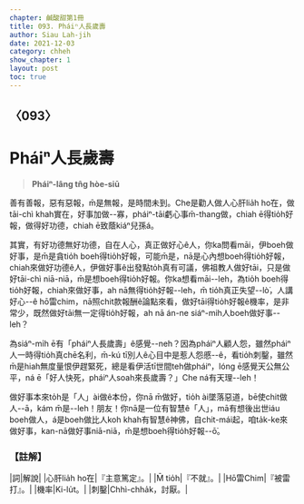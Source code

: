 ```yaml
---
chapter: 鹹酸甜第1冊
title: 093. Pháiⁿ人長歲壽
author: Siau Lah-jih
date: 2021-12-03
category: chheh
show_chapter: 1
layout: post
toc: true
---
```

  
## 〈093〉
# Pháiⁿ人長歲壽 
>**Pháiⁿ-lâng tn̂g hòe-siū**
 
善有善報，惡有惡報，m̄是無報，是時間未到。Che是勸人做人心肝lia̍h ho͘在，做tāi-chì khah實在，好事加做--寡，pháiⁿ-tāi虧心事m̄-thang做，chiah ē得tio̍h好報，做得好功德，chiah ē致蔭kiáⁿ兒孫á。

其實，有好功德無好功德，自在人心，真正做好心ê人，你ka問看māi，伊boeh做好事，是m̄是貪tio̍h boeh得tio̍h好報，可能m̄是，nā是心內想boeh得tio̍h好報，chiah來做好功德ê人，伊做好事ê出發點to̍h真有可議，佛祖教人做好tāi，只是做好tāi-chì niā-niā，m̄是想boeh得tio̍h好報。你ka想看māi--leh，為tio̍h boeh得tio̍h好報，chiah來做好事，ah nā無得tio̍h好報--leh，m̄ tio̍h真正失望--lò͘，人講好心--ê hō͘雷chim，nā照chit款報酬ê論點來看，做好tāi得tio̍h好報ê機率，是非常少，既然做好tāi無一定得tio̍h好報，ah nā án-ne siáⁿ-mih人boeh做好事--leh？

為siáⁿ-mi̍h ē有「pháiⁿ人長歲壽」ê感覺--neh？因為pháiⁿ人顧人怨，雖然pháiⁿ人一時得tio̍h真chē名利，m̄-kú tī別人ê心目中是惹人怨慼--ê，看tio̍h刺鑿，雖然m̄是hiah無度量恨伊趕緊死，總是看伊活tī世間teh做pháiⁿ，lóng ē感覺天公無公平，ná ē「好人快死，pháiⁿ人soah來長歲壽？」Che ná有天理--leh！

做好事本來to̍h是「人」ài做ê本份，你nā m̄做好，tio̍h ài墜落惡道，bē使chit做人--ā，kám m̄是--leh！朋友！你nā是一位有智慧ê「人」，mā有想後出世iáu boeh做人，á是boeh做比人koh khah有智慧ê神佛，自chit-mái起，咱ta̍k-ke來做好事，kan-nā做好事niā-niā，m̄是想boeh得tio̍h好報--ō͘。

### 【註解】

|詞|解說|
|心肝lia̍h ho͘在|『主意篤定』。|
|M̄ tio̍h|『不就』。|
|Hō͘雷Chim|『被雷打』。|
|機率|Ki-lu̍t。|
|刺鑿|Chhì-chha̍k，討厭。|
